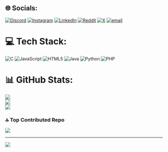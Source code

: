
## 🌐 Socials:
[![Discord](https://img.shields.io/badge/Discord-%237289DA.svg?logo=discord&logoColor=white)](https://discord.gg/https://discord.gg/5XSsMscTVF) [![Instagram](https://img.shields.io/badge/Instagram-%23E4405F.svg?logo=Instagram&logoColor=white)](https://instagram.com/abhisekkhh) [![LinkedIn](https://img.shields.io/badge/LinkedIn-%230077B5.svg?logo=linkedin&logoColor=white)](https://linkedin.com/in/abhiisekkh) [![Reddit](https://img.shields.io/badge/Reddit-%23FF4500.svg?logo=Reddit&logoColor=white)](https://reddit.com/user/u/Top-Tax-470) [![X](https://img.shields.io/badge/X-black.svg?logo=X&logoColor=white)](https://x.com/abhiisekkh) [![email](https://img.shields.io/badge/Email-D14836?logo=gmail&logoColor=white)](mailto:abba23cs@cmrit.ac.in) 

# 💻 Tech Stack:
![C](https://img.shields.io/badge/c-%2300599C.svg?style=for-the-badge&logo=c&logoColor=white) ![JavaScript](https://img.shields.io/badge/javascript-%23323330.svg?style=for-the-badge&logo=javascript&logoColor=%23F7DF1E) ![HTML5](https://img.shields.io/badge/html5-%23E34F26.svg?style=for-the-badge&logo=html5&logoColor=white) ![Java](https://img.shields.io/badge/java-%23ED8B00.svg?style=for-the-badge&logo=openjdk&logoColor=white) ![Python](https://img.shields.io/badge/python-3670A0?style=for-the-badge&logo=python&logoColor=ffdd54) ![PHP](https://img.shields.io/badge/php-%23777BB4.svg?style=for-the-badge&logo=php&logoColor=white)
# 📊 GitHub Stats:
![](https://github-readme-stats.vercel.app/api?username=abhiisekkh&theme=highcontrast&hide_border=false&include_all_commits=true&count_private=false)<br/>
![](https://nirzak-streak-stats.vercel.app/?user=abhiisekkh&theme=highcontrast&hide_border=false)<br/>
![](https://github-readme-stats.vercel.app/api/top-langs/?username=abhiisekkh&theme=highcontrast&hide_border=false&include_all_commits=true&count_private=false&layout=compact)

### 🔝 Top Contributed Repo
![](https://github-contributor-stats.vercel.app/api?username=abhiisekkh&limit=5&theme=dark&combine_all_yearly_contributions=true)

---
[![](https://visitcount.itsvg.in/api?id=abhiisekkh&icon=0&color=0)](https://visitcount.itsvg.in)

<!-- Proudly created with GPRM ( https://gprm.itsvg.in ) -->
